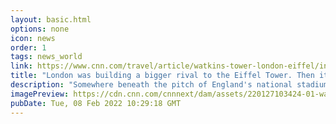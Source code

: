 ```yaml
---
layout: basic.html
options: none
icon: news
order: 1
tags: news_world
link: https://www.cnn.com/travel/article/watkins-tower-london-eiffel/index.html
title: "London was building a bigger rival to the Eiffel Tower. Then it all went wrong"
description: "Somewhere beneath the pitch of England's national stadium in Wembley, London, lie the foundations of what could have been the city's tallest building. Inspired by the Eiffel Tower in Paris, the Great Tower of London was poised to surpass it in height and reach almost 1,200 feet."
imagePreview: https://cdn.cnn.com/cnnnext/dam/assets/220127103424-01-watkins-tower-video-synd-2.jpg
pubDate: Tue, 08 Feb 2022 10:29:18 GMT
---
```

